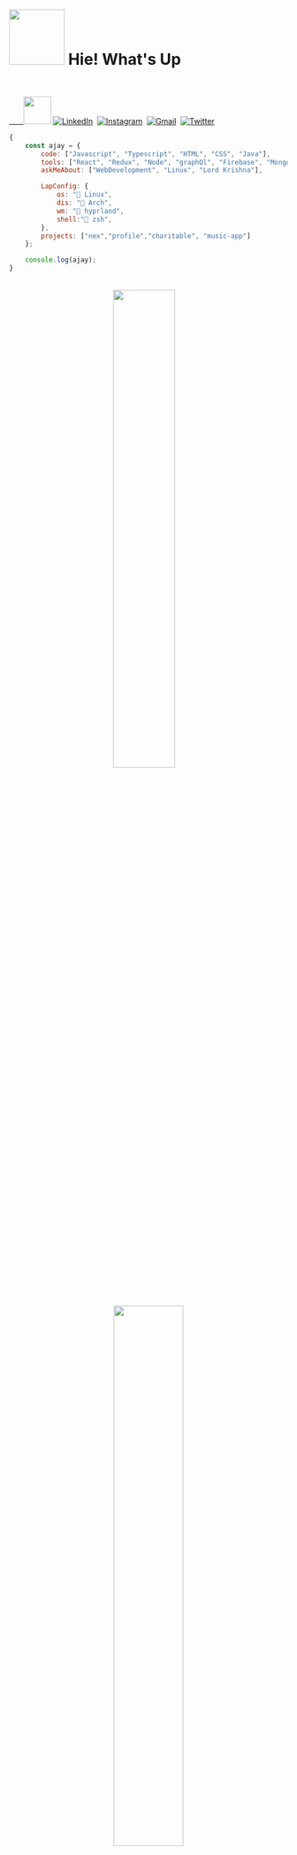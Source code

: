 

# <img src="https://media4.giphy.com/media/oOylMv2oLDxcxGzYn6/giphy.gif?cid=790b76111jxy03k3p4os6zadmovcnct1r3xfmo7iqhfxui1g&ep=v1_stickers_search&rid=giphy.gif&ct=s" width ="100px" > Hie! What's Up
  </br>


  
  ____<img src="https://media.giphy.com/media/s8sxoCrMsQP9C/giphy.gif" width = "50px">
  [![LinkedIn](https://img.shields.io/badge/linkedin-%230077B5.svg?style=for-the-badge&logo=linkedin&logoColor=white)](https://linkedin.com/in/Ajayvirmoti)&nbsp;
  [![Instagram](https://img.shields.io/badge/Instagram-%23E4405F.svg?style=for-the-badge&logo=Instagram&logoColor=white)](https://instagram.com/ajayvirmoti)&nbsp; 
  [![Gmail](https://img.shields.io/badge/Gmail-D14836?style=for-the-badge&logo=gmail&logoColor=white)](mailto:ajay.singh1_cs20@gla.ac.in)&nbsp;
  [![Twitter](https://img.shields.io/badge/Twitter-%231DA1F2.svg?style=for-the-badge&logo=Twitter&logoColor=white)](https://twitter.com/ajayvirmoti)&nbsp;
  


```javascript
{
    const ajay = {
        code: ["Javascript", "Typescript", "HTML", "CSS", "Java"],
        tools: ["React", "Redux", "Node", "graphQl", "Firebase", "MongoDB"],
        askMeAbout: ["WebDevelopment", "Linux", "Lord Krishna"],

        LapConfig: {
            os: " Linux",
            dis: " Arch",    
            wm: " hyprland",
            shell:" zsh",
        },
        projects: ["nex","profile","charitable", "music-app"]
    };

    console.log(ajay);
}

```




<br>

<div align="center">
    <img src="https://github-readme-stats.vercel.app/api?username=ajayvirmoti&theme=blue-green&show_icons=true" width = "47%" />
    &nbsp&nbsp&nbsp
    <img src="http://github-readme-streak-stats.herokuapp.com?user=ajayvirmoti&theme=dark&background=000000" width = "50%"/>  
</div>
<!-- <img src="https://visitor-badge.laobi.icu/badge?page_id=ajayvirmoti" width = "50%"/>   -->
